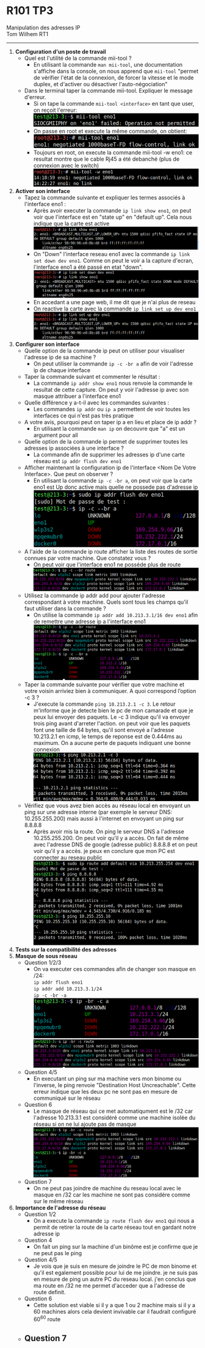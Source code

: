 # R101 TP3 
Manipulation des adresses IP  
Tom Wilhem RT1

---

1. **Configuration d'un poste de travail**
     - Quel est l'utilité de la commande mii-tool ?
        - En utilisant la commande ```man mii-tool```, une documentation s'affiche dans la console, on nous apprend que ```mii-tool``` "permet de vérifier l'état de la connexion, de forcer la vitesse et le mode duplex, et d'activer ou désactiver l'auto-négociation"
     - Dans le terminal taper la commande mii-tool. Expliquer le message d'erreur.
        - Si on tape la commande ```mii-tool <interface>``` en tant que user, on reçoit l'erreur:  
        ![](<mii-tool.png>)  
        - On passe en root et execute la même commande, on obtient:  
        ![](<mii-tool su.png>)
        - Toujours en root, on execute la commande mii-tool -w eno1:
        ce resultat montre que le cable Rj45 a été debanché (plus de connexion avec le switch)
        ![](<mii-tool -w.png>)
2. **Activer son interface**
     - Tapez la commande suivante et expliquer les termes associés à l'interface eno1 :
        - Après avoir executer la commande ```ip link show eno1```, on peut voir que l'interface est en "state up" en "default up". Cela nous indique que la carte est active
        ![](ip_link_show_eno1.png)
        - On "Down" l'interface reseau eno1 avec la commande ```ip link set down dev eno1```. Comme on peut le voir a la capture d'ecran, l'interface eno1 a été passé en etat "down".
        ![](set_down.png) 
        - En accedant a une page web, il me dit que je n'ai plus de reseau
        - On reactive la carte avec la commande ```ip link set up dev eno1```
        ![](set_up.png) 
3. **Configurer son interface**
    - Quelle option de la commande ip peut on utiliser pour visualiser l'adresse ip de sa machine ?
      - On peut utiliser la commande ```ip -c -br a``` afin de voir l'adresse ip de chaque interface
    - Taper la commande suivant et commenter le résultat :
      - La commande ```ip addr show eno1``` nous renvoie la commande le resultat de cette capture. On peut y voir l'adresse ip avec son masque attribuer a l'interface eno1
    - Quelle différence y a-t-il avec les commandes suivantes :
      - Les commandes ```ip addr``` ou ```ip a``` permettent de voir toutes les interfaces ce qui n'est pas très pratique
    - A votre avis, pourquoi peut on taper ip a en lieu et place de ip addr ?
      - En utilisant la commande ```man ip``` on decouvre que "a" est un argument pour all
    - Quelle option de la commande ip permet de supprimer toutes les adresses ip associées à une interface ?
      - La commande afin de supprimer les adresses ip d'une carte réseau est ```ip addr flush dev eno1```
    - Afficher maintenant la configuration ip de l'interface \<Nom De Votre Interface>. Que peut on observer ? 
      - En utilisant la commande ```ip -c -br a```, on peut voir que la carte eno1 est Up donc active mais quelle ne possede pas d'adresse ip
      ![](addr_flush.png) 
    - A l'aide de la commande ip route afficher la liste des routes de sortie connues par votre machine. Que constatez vous ?
      - On peut voir que l'interface eno1 ne posséde plus de route
      ![](ip_route.png)  
    - Utilisez la commande ip addr add pour ajouter l'adresse correspondant à votre machine. Quels sont tous les champs qu'il faut utiliser dans la commande ?
      - On utilise la commande ```ip addr add 10.213.3.1/16 dev eno1``` afin de remettre une adresse ip a l'interface eno1
      ![](ip-addr-add.png)  
    - Taper la commande suivante pour vérifier que votre machine et votre voisin arriviez bien à communiquer. A quoi correspond l’option -c 3 ?
      - J'execute la commande ```ping 10.213.2.1 -c 3```. Le retour m'informe que je detecte bien le pc de mon camarade et que je peux lui envoyer des paquets. Le -c 3 indique qu'il va envoyer trois ping avant d'arreter l'action. on peut voir que les paquets font une taille de 64 bytes, qu'il sont envoyé a l'adresse 10.213.2.1 en icmp, le temps de reponse est de 0.444ms au maximum. On a aucune perte de paquets indiquant une bonne connexion
      ![](ping_-c3.png)  
    - Vérifiez que vous avez bien accès au réseau local en envoyant un ping sur une adresse interne (par exemple le serveur DNS: 10.255.255.200) mais aussi à l'internet en envoyant un ping sur 8.8.8.8
      - Après avoir mis la route. On ping le serveur DNS a l'adresse 10.255.255.200. On peut voir qu'il y a accès. On fait de même avec l'adresse DNS de google (adresse public) 8.8.8.8 et on peut voir qu'il y a accès. je peux en conclure que mon PC est connecter au reseau public
      ![](access_reseau.png)  
4. **Tests sur la compatibilité des adresses**
5. **Masque de sous réseau**
    - Question 1/2/3
      - On va executer ces commandes afin de changer son masque en /24:  
      ```ip addr flush eno1```   
      ```ip addr add 10.213.3.1/24```  
      ```ip -c -br -a```
      ![](ping_24.png) 
      ![](routage.png) 
    - Question 4/5 
      - En executant un ping sur ma machine vers mon binome ou l'inverse, le ping renvoie "Destination Host Uncreachable". Cette erreur indique que les deux pc ne sont pas en mesure de communiqué sur le réseau
    - Question 6 
      - Le masque de réseau qui ce met automatiqument est le /32 car l'adresse 10.213.3.1 est considéré comme une machine isolée du réseau si on ne lui ajoute pas de masque
      ![](flush_route_+ip.png) 
    - Question 7
      - On ne peut pas joindre de machine du reseau local avec le masque en /32 car les machine ne sont pas considére comme sur le même réseau 
6. **Importance de l'adresse du réseau**
    - Question 1/2
      - On a execute la commande ```ip route flush dev eno1``` qui nous a permit de retirer la route de la carte réseau tout en gardant notre adresse ip
    - Question 4
      - On fait un ping sur la machine d'un binôme est je confirme que je ne peut pas le ping 
    - Question 4/5
      - Je vois que je suis en mesure de joindre le PC de mon binome et qu'il est egalement possible pour lui de me joindre. je ne suis pas en mesure de ping un autre PC du reseau local. j'en conclus que ma route en /32 ne me permet d'acceder que a l'adresse de route definit.
    - Question 6 
      - Cette solution est viable si il y a que 1 ou 2 machine mais si il y a 60 machines alors cela devient invivable car il faudrait configuré $60^{60}$ route  
    - Question 7
      -  

